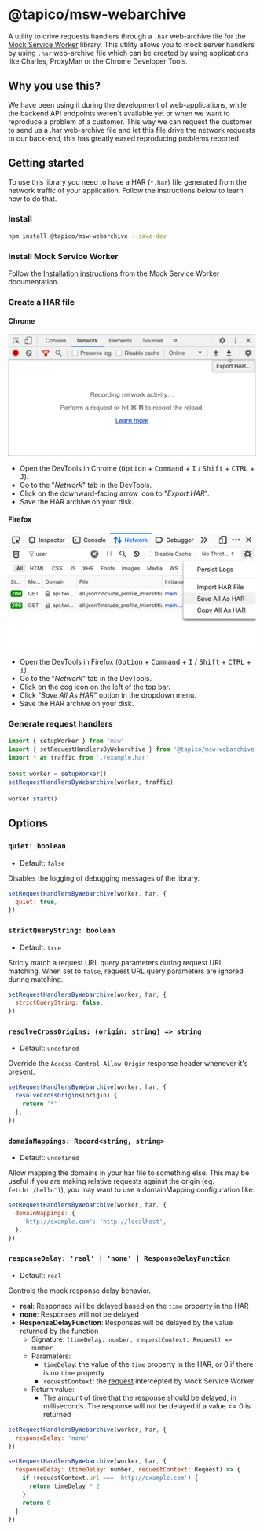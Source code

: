 # @tapico/msw-webarchive

A utility to drive requests handlers through a `.har` web-archive file for the
[Mock Service Worker](https://github.com/mswjs/msw) library. This utility allows you to mock server
handlers by using `.har` web-archive file which can be created by using applications like Charles,
ProxyMan or the Chrome Developer Tools.

## Why you use this?

We have been using it during the development of web-applications, while the backend API endpoints
weren't available yet or when we want to reproduce a problem of a customer. This way we can request
the customer to send us a .har web-archive file and let this file drive the network requests to our
back-end, this has greatly eased reproducing problems reported.

## Getting started

To use this library you need to have a HAR (`*.har`) file generated from the network traffic of your
application. Follow the instructions below to learn how to do that.

### Install

```bash
npm install @tapico/msw-webarchive --save-dev
```

### Install Mock Service Worker

Follow the [Installation instructions][msw-install] from the Mock Service Worker documentation.

### Create a HAR file

#### Chrome

![Chrome DevTools HAR export](./media/har-chrome.png)

- Open the DevTools in Chrome (<kbd>Option</kbd> + <kbd>Command</kbd> + <kbd>I</kbd> /
  <kbd>Shift</kbd> + <kbd>CTRL</kbd> + <kbd>J</kbd>).
- Go to the "_Network_" tab in the DevTools.
- Click on the downward-facing arrow icon to "_Export HAR_".
- Save the HAR archive on your disk.

#### Firefox

![Firefox DevTools HAR export](./media/har-firefox.png)

- Open the DevTools in Firefox (<kbd>Option</kbd> + <kbd>Command</kbd> + <kbd>I</kbd> /
  <kbd>Shift</kbd> + <kbd>CTRL</kbd> + <kbd>I</kbd>).
- Go to the "_Network_" tab in the DevTools.
- Click on the cog icon on the left of the top bar.
- Click "_Save All As HAR_" option in the dropdown menu.
- Save the HAR archive on your disk.

### Generate request handlers

```js
import { setupWorker } from 'msw'
import { setRequestHandlersByWebarchive } from '@tapico/msw-webarchive'
import * as traffic from './example.har'

const worker = setupWorker()
setRequestHandlersByWebarchive(worker, traffic)

worker.start()
```

## Options

### `quiet: boolean`

- Default: `false`

Disables the logging of debugging messages of the library.

```js
setRequestHandlersByWebarchive(worker, har, {
  quiet: true,
})
```

### `strictQueryString: boolean`

- Default: `true`

Stricly match a request URL query parameters during request URL matching. When set to `false`,
request URL query parameters are ignored during matching.

```js
setRequestHandlersByWebarchive(worker, har, {
  strictQueryString: false,
})
```

### `resolveCrossOrigins: (origin: string) => string`

- Default: `undefined`

Override the `Access-Control-Allow-Origin` response header whenever it's present.

```js
setRequestHandlersByWebarchive(worker, har, {
  resolveCrossOrigins(origin) {
    return '*'
  },
})
```

### `domainMappings: Record<string, string>`

- Default: `undefined`

Allow mapping the domains in your har file to something else. This may be useful if you are making
relative requests against the origin (eg. `fetch('/hello')`), you may want to use a domainMapping
configuration like:

```js
setRequestHandlersByWebarchive(worker, har, {
  domainMappings: {
    'http://example.com': 'http://localhost',
  },
})
```

### `responseDelay: 'real' | 'none' | ResponseDelayFunction`

- Default: `real`

Controls the mock response delay behavior.
- __real__: Responses will be delayed based on the `time` property in the HAR
- __none__: Responses will not be delayed
- __ResponseDelayFunction__: Responses will be delayed by the value returned by the function 
  - Signature: `(timeDelay: number, requestContext: Request) => number`
  - Parameters:
    - `timeDelay`: the value of the `time` property in the HAR, or 0 if there is no `time` property
    - `requestContext`: the [request](https://developer.mozilla.org/en-US/docs/Web/API/Request) intercepted by Mock Service Worker
  - Return value:
    - The amount of time that the response should be delayed, in milliseconds. The response will not be delayed if a value <= 0 is returned

```js
setRequestHandlersByWebarchive(worker, har, {
  responseDelay: 'none'
})
```
```js
setRequestHandlersByWebarchive(worker, har, {
  responseDelay: (timeDelay: number, requestContext: Request) => {
    if (requestContext.url === 'http://example.com') {
      return timeDelay * 2
    }
    return 0
  }
})
```

[msw-install]: https://mswjs.io/docs/getting-started/install
